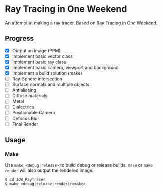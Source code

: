 # Ray Tracing in One Weekend

An attempt at making a ray tracer. Based on [Ray Tracing in One Weekend](https://raytracing.github.io/books/RayTracingInOneWeekend.html).

## Progress

- [x] Output an image (PPM)
- [x] Implement basic vector class
- [x] Implement basic ray class
- [x] Implement basic camera, viewport and background
- [x] Implement a build solution (make)
- [ ] Ray-Sphere intersection
- [ ] Surface normals and multiple objects
- [ ] Antialiasing
- [ ] Diffuse materials
- [ ] Metal
- [ ] Dialectrics
- [ ] Positionable Camera
- [ ] Defocus Blur
- [ ] Final Render

## Usage
### Make

Use `make <debug|release>` to build debug or release builds. `make` or `make render` will also output the rendered image.

```shell
$ cd IOW_RayTracer
$ make <debug|release|render|remake>
```
